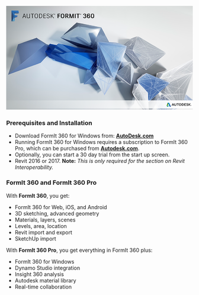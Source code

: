![](./images/startupimage.PNG) 

### Prerequisites and Installation 

- Download FormIt 360 for Windows from: **[AutoDesk.com](http://formit360.autodesk.com/page/download)**
- Running FormIt 360 for Windows requires a subscription to FormIt 360 Pro, which can be purchased from **[Autodesk.com](http://www.autodesk.com/store/products/formit-360-pro)**.
- Optionally, you can start a 30 day trial from the start up screen.
- Revit 2016 or 2017. 
**Note:** *This is only required for the section on Revit Interoperability.* 

### FormIt 360 and FormIt 360 Pro
With **FormIt 360**, you get:
- FormIt 360 for Web, iOS, and Android
- 3D sketching, advanced geometry
- Materials, layers, scenes
- Levels, area, location
- Revit import and export
- SketchUp import

With **FormIt 360 Pro**, you get everything in FormIt 360 plus:
- FormIt 360 for Windows
- Dynamo Studio integration
- Insight 360 analysis
- Autodesk material library
- Real-time collaboration


